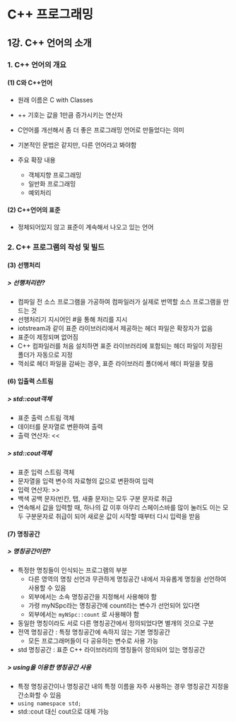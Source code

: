 # C++ 프로그래밍

## 1강. C++ 언어의 소개

### 1. C++ 언어의 개요

#### (1) C와  C++언어

- 원래 이름은 C with Classes
- ++ 기호는 값을 1만큼 증가시키는 연산자

- C언어를 개선해서 좀 더 좋은 프로그래밍 언어로 만들었다는 의미
- 기본적인 문법은 같지만, 다른 언어라고 봐야함
- 주요 확장 내용
  - 객체지향 프로그래밍
  - 일반화 프로그래밍
  - 예외처리

#### (2) C++언어의 표준

- 정체되어있지 않고 표준이 계속해서 나오고 있는 언어

### 2. C++ 프로그램의 작성 및 빌드

#### (3) 선행처리

##### > 선행처리란?

- 컴파일 전 소스 프로그램을 가공하여 컴파일러가 실제로 번역할 소스 프로그램을 만드는 것
- 선행처리기 지시어인 #을 통해 처리를 지시
- iotstream과 같이 표준 라이브러리에서 제공하는 헤더 파일은 확장자가 없음
- 표준이 제정되며 없어짐
- C++ 컴파일러를 처음 설치하면 표준 라이브러리에 포함되는 헤더 파일이 저장된 폴더가 자동으로 지정
- 꺽쇠로 헤더 파일을 감싸는 경우, 표준 라이브러리 폴더에서 헤더 파일을 찾음

#### (6) 입출력 스트림

##### > std::cout객체

- 표준 출력 스트림 객체
- 데이터를 문자열로 변환하여 출력
- 출력 연산자: <<

##### > std::cout객체

- 표준 입력 스트림 객체
- 문자열을 입력 변수의 자료형의 값으로 변환하여 입력
- 입력 연산자: >>
- 백색 공백 문자(빈칸, 탭, 새줄 문자)는 모두 구분 문자로 취급
- 연속해서 값을 입력할 때, 하나의 값 이후 아무리 스페이스바를 많이 눌러도 이는 모두 구분문자로 취급이 되어 새로운 값이 시작할 때부터 다시 입력을 받음

#### (7) 명칭공간

##### > 명칭공간이란?

- 특정한 명칭들이 인식되는 프로그램의 부분
  - 다른 영역의 명칭 선언과 무관하게 명칭공간 내에서 자유롭게 명칭을 선언하여 사용할 수 있음
  - 외부에서는 소속 명칭공간을 지정해서 사용해야 함
  - 가령 myNSpc라는 명칭공간에 count라는 변수가 선언되어 있다면
  - 외부에서는 `myNSpc::count` 로 사용해야 함
- 동일한 명칭이라도 서로 다른 명칭공간에서 정의되었다면 별개의 것으로 구분
- 전역 명칭공간 : 특정 명칭공간에 속하지 않는 기본 명칭공간
  - 모든 프로그래머들이 다 공유하는 변수로 사용 가능
- std 명칭공간 : 표준 C++ 라이브러리의 명칭들이 정의되어 있는 명칭공간

##### > using을 이용한 명칭공간 사용

- 특정 명칭공간이나 명칭공간 내의 특정 이름을 자주 사용하는 경우 명칭공간 지정을 간소화할 수 있음
- `using namespace std;`
- std::cout 대신 cout으로 대체 가능